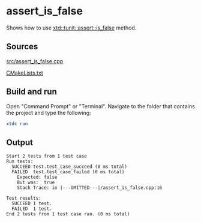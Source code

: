# assert_is_false

Shows how to use [xtd::tunit::assert::is_false](https://gammasoft71.github.io/xtd/reference_guides/latest/classxtd_1_1tunit_1_1assert.html#a45420cdb8f73b166887c47233ff630bb) method.

## Sources

[src/assert_is_false.cpp](src/assert_is_false.cpp)

[CMakeLists.txt](CMakeLists.txt)

## Build and run

Open "Command Prompt" or "Terminal". Navigate to the folder that contains the project and type the following:

```cmake
xtdc run
```

## Output

```
Start 2 tests from 1 test case
Run tests:
  SUCCEED test.test_case_succeed (0 ms total)
  FAILED  test.test_case_failed (0 ms total)
    Expected: false
    But was:  true
    Stack Trace: in |---OMITTED---|/assert_is_false.cpp:16

Test results:
  SUCCEED 1 test.
  FAILED  1 test.
End 2 tests from 1 test case ran. (0 ms total)
```
